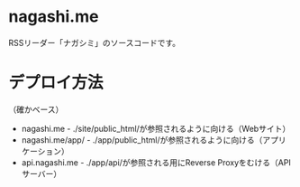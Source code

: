 # nagashi.me

RSSリーダー「ナガシミ」のソースコードです。

# デプロイ方法

（確かベース）

- nagashi.me - ./site/public_html/が参照されるように向ける（Webサイト）
- nagashi.me/app/ - ./app/public_html/が参照されるように向ける（アプリケーション）
- api.nagashi.me - ./app/api/が参照される用にReverse Proxyをむける（APIサーバー）

